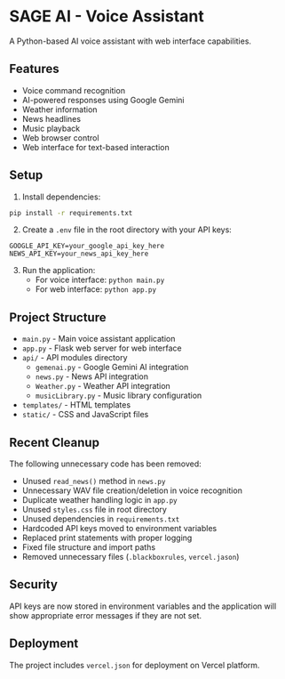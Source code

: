 # SAGE AI - Voice Assistant

A Python-based AI voice assistant with web interface capabilities.

## Features

- Voice command recognition
- AI-powered responses using Google Gemini
- Weather information
- News headlines
- Music playback
- Web browser control
- Web interface for text-based interaction

## Setup

1. Install dependencies:
```bash
pip install -r requirements.txt
```

2. Create a `.env` file in the root directory with your API keys:
```
GOOGLE_API_KEY=your_google_api_key_here
NEWS_API_KEY=your_news_api_key_here
```

3. Run the application:
   - For voice interface: `python main.py`
   - For web interface: `python app.py`

## Project Structure

- `main.py` - Main voice assistant application
- `app.py` - Flask web server for web interface
- `api/` - API modules directory
  - `gemenai.py` - Google Gemini AI integration
  - `news.py` - News API integration
  - `Weather.py` - Weather API integration
  - `musicLibrary.py` - Music library configuration
- `templates/` - HTML templates
- `static/` - CSS and JavaScript files

## Recent Cleanup

The following unnecessary code has been removed:
- Unused `read_news()` method in `news.py`
- Unnecessary WAV file creation/deletion in voice recognition
- Duplicate weather handling logic in `app.py`
- Unused `styles.css` file in root directory
- Unused dependencies in `requirements.txt`
- Hardcoded API keys moved to environment variables
- Replaced print statements with proper logging
- Fixed file structure and import paths
- Removed unnecessary files (`.blackboxrules`, `vercel.jason`)

## Security

API keys are now stored in environment variables and the application will show appropriate error messages if they are not set.

## Deployment

The project includes `vercel.json` for deployment on Vercel platform. 